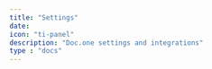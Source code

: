 ```yaml
---
title: "Settings"
date:
icon: "ti-panel"
description: "Doc.one settings and integrations"
type : "docs"
---
```

